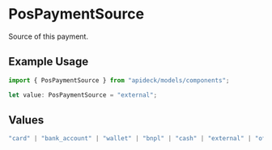 # PosPaymentSource

Source of this payment.

## Example Usage

```typescript
import { PosPaymentSource } from "apideck/models/components";

let value: PosPaymentSource = "external";
```

## Values

```typescript
"card" | "bank_account" | "wallet" | "bnpl" | "cash" | "external" | "other"
```